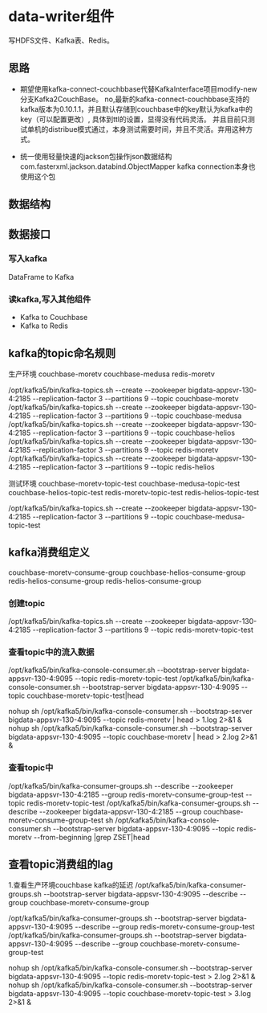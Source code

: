 # data-writer组件

写HDFS文件、Kafka表、Redis。

## 思路

- 期望使用kafka-connect-couchbbase代替KafkaInterface项目modify-new分支Kafka2CouchBase。
  no,最新的kafka-connect-couchbbase支持的kafka版本为0.10.1.1，并且默认存储到couchbase中的key默认为kafka中的key（可以配置更改）,
  具体到ttl的设置，显得没有代码灵活。
  并且目前只测试单机的distribue模式通过，本身测试需要时间，并且不灵活。弃用这种方式。
  
- 统一使用轻量快速的jackson包操作json数据结构
com.fasterxml.jackson.databind.ObjectMapper
kafka connection本身也使用这个包

## 数据结构

## 数据接口
### 写入kafka
  DataFrame to Kafka
  
### 读kafka,写入其他组件
- Kafka to Couchbase
- Kafka to Redis

## kafka的topic命名规则
生产环境
couchbase-moretv
couchbase-medusa
redis-moretv

/opt/kafka5/bin/kafka-topics.sh --create --zookeeper bigdata-appsvr-130-4:2185 --replication-factor 3 --partitions 9 --topic couchbase-moretv
/opt/kafka5/bin/kafka-topics.sh --create --zookeeper bigdata-appsvr-130-4:2185 --replication-factor 3 --partitions 9 --topic couchbase-medusa
/opt/kafka5/bin/kafka-topics.sh --create --zookeeper bigdata-appsvr-130-4:2185 --replication-factor 3 --partitions 9 --topic couchbase-helios
/opt/kafka5/bin/kafka-topics.sh --create --zookeeper bigdata-appsvr-130-4:2185 --replication-factor 3 --partitions 9 --topic redis-moretv
/opt/kafka5/bin/kafka-topics.sh --create --zookeeper bigdata-appsvr-130-4:2185 --replication-factor 3 --partitions 9 --topic redis-helios


测试环境
couchbase-moretv-topic-test
couchbase-medusa-topic-test
couchbase-helios-topic-test
redis-moretv-topic-test
redis-helios-topic-test

/opt/kafka5/bin/kafka-topics.sh --create --zookeeper bigdata-appsvr-130-4:2185 --replication-factor 3 --partitions 9 --topic couchbase-medusa-topic-test

## kafka消费组定义
couchbase-moretv-consume-group
couchbase-helios-consume-group
redis-helios-consume-group
redis-helios-consume-group

### 创建topic
/opt/kafka5/bin/kafka-topics.sh --create --zookeeper bigdata-appsvr-130-4:2185 --replication-factor 3 --partitions 9 --topic redis-moretv-topic-test

### 查看topic中的流入数据
/opt/kafka5/bin/kafka-console-consumer.sh --bootstrap-server bigdata-appsvr-130-4:9095 --topic redis-moretv-topic-test
/opt/kafka5/bin/kafka-console-consumer.sh --bootstrap-server bigdata-appsvr-130-4:9095 --topic couchbase-moretv-topic-test|head


nohup sh /opt/kafka5/bin/kafka-console-consumer.sh --bootstrap-server bigdata-appsvr-130-4:9095 --topic redis-moretv | head    > 1.log 2>&1 &
nohup sh /opt/kafka5/bin/kafka-console-consumer.sh --bootstrap-server bigdata-appsvr-130-4:9095 --topic couchbase-moretv | head  > 2.log 2>&1 &

### 查看topic中 
 /opt/kafka5/bin/kafka-consumer-groups.sh --describe --zookeeper bigdata-appsvr-130-4:2185 --group redis-moretv-consume-group-test --topic redis-moretv-topic-test
 /opt/kafka5/bin/kafka-consumer-groups.sh --describe --zookeeper bigdata-appsvr-130-4:2185 --group couchbase-moretv-consume-group-test
 sh /opt/kafka5/bin/kafka-console-consumer.sh --bootstrap-server bigdata-appsvr-130-4:9095 --topic redis-moretv  --from-beginning |grep ZSET|head


## 查看topic消费组的lag
1.查看生产环境couchbase kafka的延迟
/opt/kafka5/bin/kafka-consumer-groups.sh --bootstrap-server bigdata-appsvr-130-4:9095  --describe --group couchbase-moretv-consume-group

/opt/kafka5/bin/kafka-consumer-groups.sh --bootstrap-server bigdata-appsvr-130-4:9095  --describe --group redis-moretv-consume-group-test
/opt/kafka5/bin/kafka-consumer-groups.sh --bootstrap-server bigdata-appsvr-130-4:9095  --describe --group couchbase-moretv-consume-group-test

nohup sh /opt/kafka5/bin/kafka-console-consumer.sh --bootstrap-server bigdata-appsvr-130-4:9095 --topic redis-moretv-topic-test > 2.log 2>&1 &
nohup sh /opt/kafka5/bin/kafka-console-consumer.sh --bootstrap-server bigdata-appsvr-130-4:9095 --topic couchbase-moretv-topic-test > 3.log 2>&1 &
